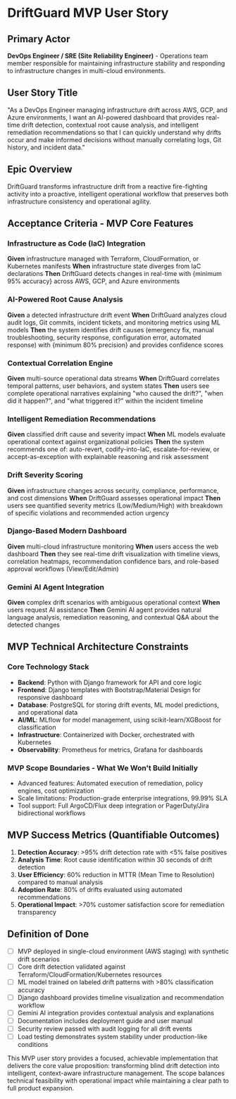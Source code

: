 # DriftGuard MVP User Story

## Primary Actor
**DevOps Engineer / SRE (Site Reliability Engineer)** - Operations team member responsible for maintaining infrastructure stability and responding to infrastructure changes in multi-cloud environments.

## User Story Title
"As a DevOps Engineer managing infrastructure drift across AWS, GCP, and Azure environments, I want an AI-powered dashboard that provides real-time drift detection, contextual root cause analysis, and intelligent remediation recommendations so that I can quickly understand why drifts occur and make informed decisions without manually correlating logs, Git history, and incident data."

## Epic Overview
DriftGuard transforms infrastructure drift from a reactive fire-fighting activity into a proactive, intelligent operational workflow that preserves both infrastructure consistency and operational agility.

## Acceptance Criteria - MVP Core Features

### Infrastructure as Code (IaC) Integration
**Given** infrastructure managed with Terraform, CloudFormation, or Kubernetes manifests
**When** infrastructure state diverges from IaC declarations
**Then** DriftGuard detects changes in real-time with {minimum 95% accuracy} across AWS, GCP, and Azure environments

### AI-Powered Root Cause Analysis
**Given** a detected infrastructure drift event
**When** DriftGuard analyzes cloud audit logs, Git commits, incident tickets, and monitoring metrics using ML models
**Then** the system identifies drift causes (emergency fix, manual troubleshooting, security response, configuration error, automated response) with {minimum 80% precision} and provides confidence scores

### Contextual Correlation Engine
**Given** multi-source operational data streams
**When** DriftGuard correlates temporal patterns, user behaviors, and system states
**Then** users see complete operational narratives explaining "who caused the drift?", "when did it happen?", and "what triggered it?" within the incident timeline

### Intelligent Remediation Recommendations
**Given** classified drift cause and severity impact
**When** ML models evaluate operational context against organizational policies
**Then** the system recommends one of: auto-revert, codify-into-IaC, escalate-for-review, or accept-as-exception with explainable reasoning and risk assessment

### Drift Severity Scoring
**Given** infrastructure changes across security, compliance, performance, and cost dimensions
**When** DriftGuard assesses operational impact
**Then** users see quantified severity metrics (Low/Medium/High) with breakdown of specific violations and recommended action urgency

### Django-Based Modern Dashboard
**Given** multi-cloud infrastructure monitoring
**When** users access the web dashboard
**Then** they see real-time drift visualization with timeline views, correlation heatmaps, recommendation confidence bars, and role-based approval workflows (View/Edit/Admin)

### Gemini AI Agent Integration
**Given** complex drift scenarios with ambiguous operational context
**When** users request AI assistance
**Then** Gemini AI agent provides natural language analysis, remediation reasoning, and contextual Q&A about the detected changes

## MVP Technical Architecture Constraints

### Core Technology Stack
- **Backend**: Python with Django framework for API and core logic
- **Frontend**: Django templates with Bootstrap/Material Design for responsive dashboard
- **Database**: PostgreSQL for storing drift events, ML model predictions, and operational data
- **AI/ML**: MLflow for model management, using scikit-learn/XGBoost for classification
- **Infrastructure**: Containerized with Docker, orchestrated with Kubernetes
- **Observability**: Prometheus for metrics, Grafana for dashboards

### MVP Scope Boundaries - What We Won't Build Initially
- Advanced features: Automated execution of remediation, policy engines, cost optimization
- Scale limitations: Production-grade enterprise integrations, 99.99% SLA
- Tool support: Full ArgoCD/Flux deep integration or PagerDuty/Jira bidirectional workflows

## MVP Success Metrics (Quantifiable Outcomes)
1. **Detection Accuracy**: >95% drift detection rate with <5% false positives
2. **Analysis Time**: Root cause identification within 30 seconds of drift detection
3. **User Efficiency**: 60% reduction in MTTR (Mean Time to Resolution) compared to manual analysis
4. **Adoption Rate**: 80% of drifts evaluated using automated recommendations
5. **Operational Impact**: >70% customer satisfaction score for remediation transparency

## Definition of Done
- [ ] MVP deployed in single-cloud environment (AWS staging) with synthetic drift scenarios
- [ ] Core drift detection validated against Terraform/CloudFormation/Kubernetes resources
- [ ] ML model trained on labeled drift patterns with >80% classification accuracy
- [ ] Django dashboard provides timeline visualization and recommendation workflow
- [ ] Gemini AI integration provides contextual analysis and explanations
- [ ] Documentation includes deployment guide and user manual
- [ ] Security review passed with audit logging for all drift events
- [ ] Load testing demonstrates system stability under production-like conditions

This MVP user story provides a focused, achievable implementation that delivers the core value proposition: transforming blind drift detection into intelligent, context-aware infrastructure management. The scope balances technical feasibility with operational impact while maintaining a clear path to full product expansion.

